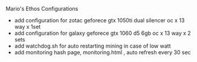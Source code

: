 Mario's Ethos Configurations
- add configuration for zotac geforece gtx 1050ti dual silencer oc x 13 way x 1set
- add configuration for galaxy geforece gtx 1060 d5 6gb oc x 13 way x 2 sets
- add watchdog.sh for auto restarting mining in case of low watt
- add monitoring hash page, monitoring.html , auto refresh every 30 sec 
